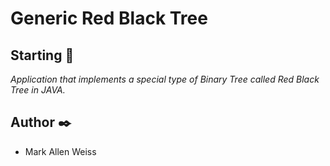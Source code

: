 # Generic Red Black Tree

## Starting 🚀
_Application that implements a special type of Binary Tree called Red Black Tree in JAVA._

## Author ✒️
* Mark Allen Weiss 
